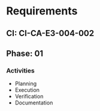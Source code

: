 # Requirements

## CI: CI-CA-E3-004-002
## Phase: 01

### Activities
- Planning
- Execution
- Verification
- Documentation
